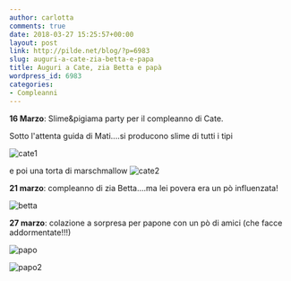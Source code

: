 ```yaml
---
author: carlotta
comments: true
date: 2018-03-27 15:25:57+00:00
layout: post
link: http://pilde.net/blog/?p=6983
slug: auguri-a-cate-zia-betta-e-papa
title: Auguri a Cate, zia Betta e papà
wordpress_id: 6983
categories:
- Compleanni
---
```


**16 Marzo**: Slime&pigiama party per il compleanno di Cate.

Sotto l'attenta guida di Mati....si producono slime di tutti i tipi

![cate1]({{baseurl}}/uploads/2018/03/cate1.png)


e poi una torta di marschmallow ![cate2]({{baseurl}}/uploads/2018/03/cate2.png)




**21 marzo**: compleanno di zia Betta....ma lei povera era un pò influenzata!

![betta]({{baseurl}}/uploads/2018/03/betta.png)


**27 marzo**: colazione a sorpresa per papone con un pò di amici (che facce addormentate!!!)




![papo]({{baseurl}}/uploads/2018/03/papo.png)


 ![papo2]({{baseurl}}/uploads/2018/03/papo2.png)



